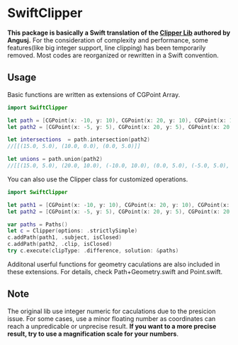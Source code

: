 # SwiftClipper

**This package is basically a Swift translation of the [Clipper Lib](http://www.angusj.com/delphi/clipper.php) authored by Angusj.**
For the consideration of complexity and performance, some features(like big integer support, line clipping) has  been temporarily removed. Most codes are reorganized or rewritten in a Swift convention.

## Usage


Basic functions are written as extensions of CGPoint Array. 

```swift
import SwiftClipper

let path = [CGPoint(x: -10, y: 10), CGPoint(x: 20, y: 10), CGPoint(x: 10, y: 0), CGPoint(x: 25, y: -8)]
let path2 = [CGPoint(x: -5, y: 5), CGPoint(x: 20, y: 5), CGPoint(x: 20, y: -15), CGPoint(x: -5, y: -15)]

let intersections  = path.intersection(path2) 
//[[(15.0, 5.0), (10.0, 0.0), (0.0, 5.0)]]

let unions = path.union(path2)
//[[(15.0, 5.0), (20.0, 10.0), (-10.0, 10.0), (0.0, 5.0), (-5.0, 5.0), (-5.0, -15.0), (20.0, -15.0), (20.0, 5.0)]]
```

You can also use the Clipper class for customized operations.

```swift
import SwiftClipper

let path1 = [CGPoint(x: -10, y: 10), CGPoint(x: 20, y: 10), CGPoint(x: 10, y: 0), CGPoint(x: 25, y: -8)]
let path2 = [CGPoint(x: -5, y: 5), CGPoint(x: 20, y: 5), CGPoint(x: 20, y: -15), CGPoint(x: -5, y: -15)]

var paths = Paths()
let c = Clipper(options: .strictlySimple)
c.addPath(path1, .subject, isClosed)
c.addPath(path2, .clip, isClosed)
try c.execute(clipType: .difference, solution: &paths)
```
Additonal userful functions for geometry caculations are also included in these extensions. For details, check Path+Geometry.swift and Point.swift.

## Note

The original lib use integer numeric for caculations due to the presicion issue. For some cases, use a minor floating number as coordinates can reach a unpredicable or unprecise result. **If you want to a more precise result, try to use a magnification scale for your numbers**.


